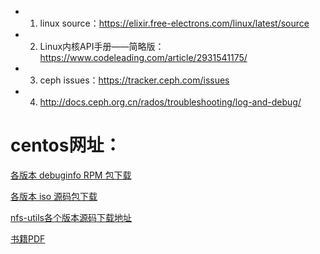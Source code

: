 - 1. linux source：https://elixir.free-electrons.com/linux/latest/source
- 2. Linux内核API手册——简略版：https://www.codeleading.com/article/2931541175/
- 3. ceph issues：https://tracker.ceph.com/issues
- 4. http://docs.ceph.org.cn/rados/troubleshooting/log-and-debug/
# centos网址：

[各版本 debuginfo RPM 包下载](http://debuginfo.centos.org/7/x86_64/)

[各版本 iso 源码包下载](https://vault.centos.org/)

[nfs-utils各个版本源码下载地址](https://sourceforge.net/projects/nfs/files/)

[书籍PDF](https://lwn.net/Kernel/LDD3/)
